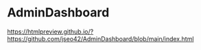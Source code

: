 # AdminDashboard

https://htmlpreview.github.io/?https://github.com/jseo42/AdminDashboard/blob/main/index.html
